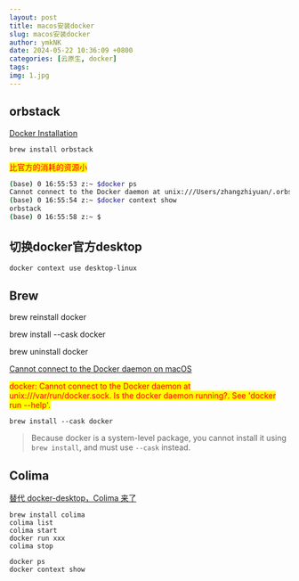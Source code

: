 ```yaml
---
layout: post
title: macos安装docker
slug: macos安装docker
author: ymkNK
date: 2024-05-22 10:36:09 +0800
categories: [云原生, docker]
tags: 
img: 1.jpg
---
```



## orbstack

[Docker Installation](https://ddev.readthedocs.io/en/stable/users/install/docker-installation/)

```
brew install orbstack
```

<mark style="color:red;">比官方的消耗的资源小</mark>

```sh
(base) 0 16:55:53 z:~ $docker ps
Cannot connect to the Docker daemon at unix:///Users/zhangzhiyuan/.orbstack/run/docker.sock. Is the docker daemon running?
(base) 0 16:55:54 z:~ $docker context show
orbstack
(base) 0 16:55:58 z:~ $
```

## 切换docker官方desktop

```sh
docker context use desktop-linux
```

##

## Brew

brew reinstall docker

brew install --cask docker

brew uninstall docker

[Cannot connect to the Docker daemon on macOS](https://stackoverflow.com/questions/44084846/cannot-connect-to-the-docker-daemon-on-macos)

<mark style="color:red;">docker: Cannot connect to the Docker daemon at unix:///var/run/docker.sock. Is the docker daemon running?. See 'docker run --help'.</mark>

```
brew install --cask docker
```

> Because docker is a system-level package, you cannot install it using `brew install`, and must use `--cask` instead.



## Colima

[替代 docker-desktop，Colima 来了](https://www.bilibili.com/video/BV16L4y1G7bS/?spm\_id\_from=333.337.search-card.all.click\&vd\_source=31e016075d5dc418e05dd62618989320)

```
brew install colima
colima list
colima start
docker run xxx
colima stop
```

```
docker ps 
docker context show
```

##
